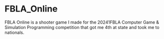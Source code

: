 # FBLA_Online
FBLA Online is a shooter game I made for the 20241FBLA Computer Game &amp; Simulation Programming competition that got me 4th at state and took me to nationals. 

